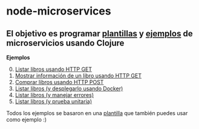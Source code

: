 # node-microservices
El objetivo es programar [plantillas](./00-template) y [ejemplos](./01-examples) de microservicios usando Clojure
---

**Ejemplos**

0. [Listar libros usando HTTP GET](./01-examples/00-get)
1. [Mostrar información de un libro usando HTTP GET](./01-examples/01-get-with-params)
2. [Comprar libros usando HTTP POST](./01-examples/02-post-with-params)
3. [Listar libros (y desplegarlo usando Docker)](./01-examples/03-get-and-docker)
4. [Listar libros (y manejar errores)](./01-examples/04-get-and-exception-handling)
5. [Listar libros (y prueba unitaria)](./01-examples/05-get-and-unit-test)

Todos los ejemplos se basaron en una [plantilla](./00-template) que también puedes usar como ejemplo :)
